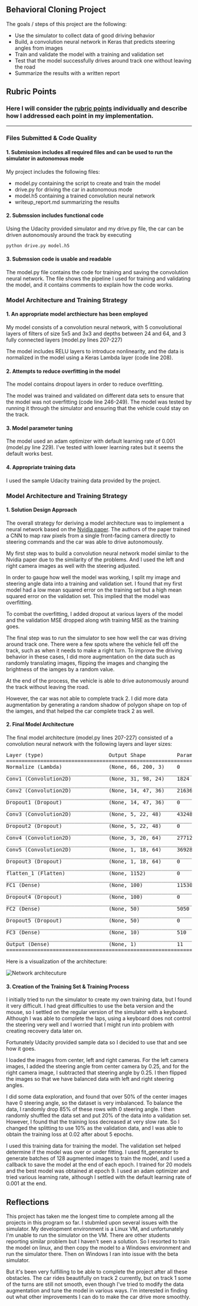 
## Behavioral Cloning Project

The goals / steps of this project are the following:
* Use the simulator to collect data of good driving behavior
* Build, a convolution neural network in Keras that predicts steering angles from images
* Train and validate the model with a training and validation set
* Test that the model successfully drives around track one without leaving the road
* Summarize the results with a written report


## Rubric Points
### Here I will consider the [rubric points](https://review.udacity.com/#!/rubrics/432/view) individually and describe how I addressed each point in my implementation.

---
### Files Submitted & Code Quality

#### 1. Submission includes all required files and can be used to run the simulator in autonomous mode

My project includes the following files:
* model.py containing the script to create and train the model
* drive.py for driving the car in autonomous mode
* model.h5 containing a trained convolution neural network
* writeup_report.md summarizing the results

#### 2. Submssion includes functional code
Using the Udacity provided simulator and my drive.py file, the car can be driven autonomously around the track by executing
```sh
python drive.py model.h5
```

#### 3. Submssion code is usable and readable

The model.py file contains the code for training and saving the convolution neural network. The file shows the pipeline I used for training and validating the model, and it contains comments to explain how the code works.

### Model Architecture and Training Strategy

#### 1. An appropriate model arcthiecture has been employed

My model consists of a convolution neural network, with 5 convolutional layers of filters of size 5x5 and 3x3 and depths between 24 and 64, and 3 fully connected layers (model.py lines 207-227)

The model includes RELU layers to introduce nonlinearity, and the data is normalized in the model using a Keras Lambda layer (code line 208).

#### 2. Attempts to reduce overfitting in the model

The model contains dropout layers in order to reduce overfitting.

The model was trained and validated on different data sets to ensure that the model was not overfitting (code line 246-249). The model was tested by running it through the simulator and ensuring that the vehicle could stay on the track.

#### 3. Model parameter tuning

The model used an adam optimizer with default learning rate of 0.001 (model.py line 229). I've tested with lower learning rates but it seems the default works best.

#### 4. Appropriate training data

I used the sample Udacity training data provided by the project.

### Model Architecture and Training Strategy

#### 1. Solution Design Approach

The overall strategy for deriving a model architecture was to implement a neural network based on the [Nvidia paper](http://images.nvidia.com/content/tegra/automotive/images/2016/solutions/pdf/end-to-end-dl-using-px.pdf). The authors of the paper trained a CNN to map raw pixels from a single
front-facing camera directly to steering commands and the car was able to drive autonomously.

My first step was to build a convolution neural network model similar to the Nvidia paper due to the similarity of the problems. And I used the left and right camera images as well with the steering adjusted.

In order to gauge how well the model was working, I split my image and steering angle data into a training and validation set. I found that my first model had a low mean squared error on the training set but a high mean squared error on the validation set. This implied that the model was overfitting.

To combat the overfitting, I added dropout at various layers of the model and the validation MSE dropped along wtih training MSE as the training goes.

The final step was to run the simulator to see how well the car was driving around track one. There were a few spots where the vehicle fell off the track, such as when it needs to make a right turn. To improve the driving behavior in these cases, I did more augmentation on the data such as randomly translating images, flipping the images and changing the brightness of the iamges by a random value.

At the end of the process, the vehicle is able to drive autonomously around the track without leaving the road.

However, the car was not able to complete track 2. I did more data augmentation by generating a random shadow of polygon shape on top of the iamges, and that helped the car complete track 2 as well.

#### 2. Final Model Architecture

The final model architecture (model.py lines 207-227) consisted of a convolution neural network with the following layers and layer sizes:

<pre>
Layer (type)                     Output Shape          Param No.    Connected to  
====================================================================================================
Normalize (Lambda)               (None, 66, 200, 3)    0           lambda_input_1[0][0]             
____________________________________________________________________________________________________
Conv1 (Convolution2D)            (None, 31, 98, 24)    1824        Normalize[0][0]                  
____________________________________________________________________________________________________
Conv2 (Convolution2D)            (None, 14, 47, 36)    21636       Conv1[0][0]                      
____________________________________________________________________________________________________
Dropout1 (Dropout)               (None, 14, 47, 36)    0           Conv2[0][0]                      
____________________________________________________________________________________________________
Conv3 (Convolution2D)            (None, 5, 22, 48)     43248       Dropout1[0][0]                   
____________________________________________________________________________________________________
Dropout2 (Dropout)               (None, 5, 22, 48)     0           Conv3[0][0]                      
____________________________________________________________________________________________________
Conv4 (Convolution2D)            (None, 3, 20, 64)     27712       Dropout2[0][0]                   
____________________________________________________________________________________________________
Conv5 (Convolution2D)            (None, 1, 18, 64)     36928       Conv4[0][0]                      
____________________________________________________________________________________________________
Dropout3 (Dropout)               (None, 1, 18, 64)     0           Conv5[0][0]                      
____________________________________________________________________________________________________
flatten_1 (Flatten)              (None, 1152)          0           Dropout3[0][0]                   
____________________________________________________________________________________________________
FC1 (Dense)                      (None, 100)           115300      flatten_1[0][0]                  
____________________________________________________________________________________________________
Dropout4 (Dropout)               (None, 100)           0           FC1[0][0]                        
____________________________________________________________________________________________________
FC2 (Dense)                      (None, 50)            5050        Dropout4[0][0]                   
____________________________________________________________________________________________________
Dropout5 (Dropout)               (None, 50)            0           FC2[0][0]                        
____________________________________________________________________________________________________
FC3 (Dense)                      (None, 10)            510         Dropout5[0][0]                   
____________________________________________________________________________________________________
Output (Dense)                   (None, 1)             11          FC3[0][0]                        
====================================================================================================
</pre>

Here is a visualization of the architecture:

![Network architecuture](https://github.com/joanxiao/SDCND-Behavioral-Cloning-P3/blob/master/model.png)

#### 3. Creation of the Training Set & Training Process

I initially tried to run the simulator to create my own training data, but I found it very difficult. I had great difficulties to use the beta version and the mouse, so I settled on the regular version of the simulator with a keyboard. Although I was able to complete the laps, using a keyboard does not control the steering very well and I worried that I might run into problem with creating recovery data later on.

Fortunately Udacity provided sample data so I decided to use that and see how it goes.

I loaded the images from center, left and right cameras. For the left camera images, I added the steering angle from center camera by 0.25, and for the right camera image, I subtracted that steering angle by 0.25. I then flipped the images so that we have balanced data with left and right steering angles.

I did some data exploration, and found that over 50% of the center images have 0 steering angle, so the dataset is very imbalanced. To balance the data, I randomly drop 85% of these rows with 0 steering angle.
I then randomly shuffled the data set and put 20% of the data into a validation set. However, I found that the training loss decreased at very slow rate. So I changed the splitting to use 10% as the validation data, and I was able to obtain the training loss at 0.02 after about 5 epochs.

I used this training data for training the model. The validation set helped determine if the model was over or under fitting. I used fit_generator to generate batches of 128 augmented images to train the model, and I used a callback to save the model at the end of each epoch. I trained for 20 models and the best model was obtained at epoch 9. I used an adam optimizer and tried various learning rate, although I settled with the default learning rate of 0.001 at the end.

## Reflections

This project has taken me the longest time to complete among all the projects in this program so far. I stubmled upon several issues with the simulator. My development environment is a Linux VM, and unfortunately I'm unable to run the simulator on the VM. There are other students reporting similar problem but I haven't seen a solution. So I resorted to train the model on linux, and then copy the model to a Windows environment and run the simulator there. Then on Windows I ran into issue with the beta simulator.

But it's been very fulfilling to be able to complete the project after all these obstacles. The car rides beautifully on track 2 currently, but on track 1 some of the turns are still not smooth, even though I've tried to modify the data augmentation and tune the model in various ways. I'm interested in finding out what other improvements I can do to make the car drive more smoothly.
